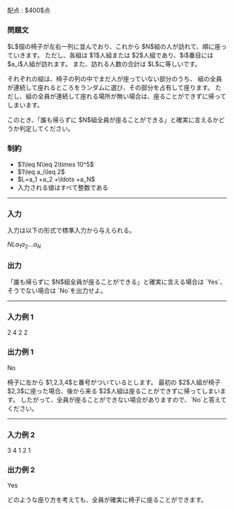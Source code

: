 
<div>

<span>

<span>

<p>
配点 : $400$点
</p>

<div>

<section>

### **問題文**

<p>
$L$個の椅子が左右一列に並んでおり、これから $N$組の人が訪れて、順に座っていきます。
ただし、各組は $1$人組または $2$人組であり、$i$番目には $a_i$人組が訪れます。
また、訪れる人数の合計は $L$に等しいです。
</p>

<p>
それぞれの組は、椅子の列の中でまだ人が座っていない部分のうち、
組の全員が連続して座れるところをランダムに選び、その部分を占有して座ります。
ただし、組の全員が連続して座れる場所が無い場合は、座ることができずに帰ってしまいます。
</p>

<p>
このとき、「誰も帰らずに $N$組全員が座ることができる」と確実に言えるかどうか判定してください。
</p>

</section>

</div>

<div>

<section>

### **制約**

<ul>

<li>
$1\leq N\leq 2\times 10^5$
</li>

<li>
$1\leq a_i\leq 2$
</li>

<li>
$L=a_1 +a_2 +\ldots +a_N$
</li>

<li>
入力される値はすべて整数である
</li>

</ul>

</section>

</div>

---

<div>

<div>

<section>

### **入力**

<p>
入力は以下の形式で標準入力から与えられる。
</p>

<div>

$N$$L$$a_1$$a_2$$\ldots$$a_N$
</div>

</section>

</div>

<div>

<section>

### **出力**

<p>
「誰も帰らずに $N$組全員が座ることができる」と確実に言える場合は `Yes`、そうでない場合は `No`を出力せよ。
</p>

</section>

</div>

</div>

---

<div>

<section>

### **入力例 1**

<div>

2 4
2 2

</div>

</section>

</div>

<div>

<section>

### **出力例 1**

<div>

No

</div>

<p>
椅子に左から $1,2,3,4$と番号がついているとします。
最初の $2$人組が椅子 $2,3$に座った場合、後から来る $2$人組は座ることができずに帰ってしまいます。
したがって、全員が座ることができない場合がありますので、`No`と答えてください。
</p>

</section>

</div>

---

<div>

<section>

### **入力例 2**

<div>

3 4
1 2 1

</div>

</section>

</div>

<div>

<section>

### **出力例 2**

<div>

Yes

</div>

<p>
どのような座り方を考えても、全員が確実に椅子に座ることができます。
</p>

</section>

</div>

</span>

</span>

</div>
